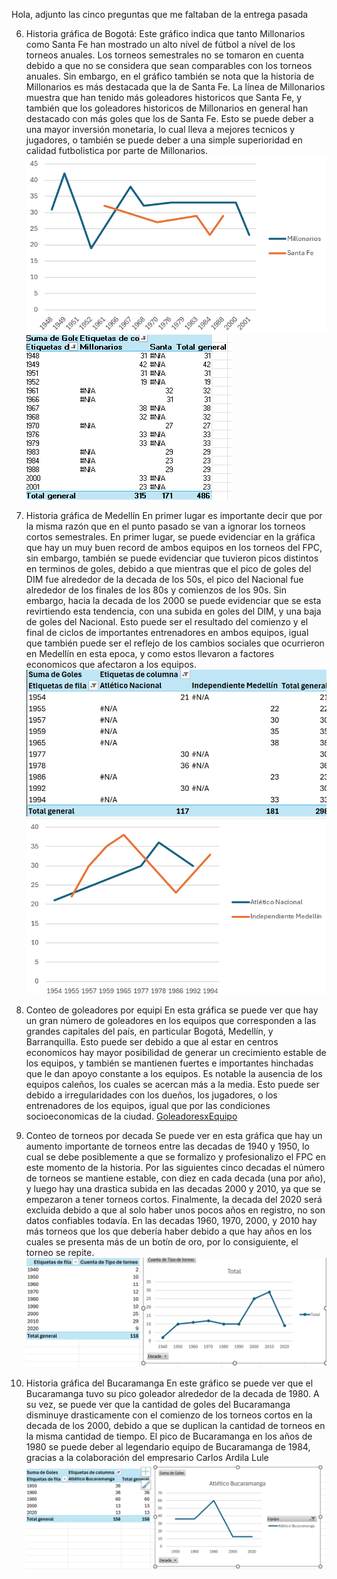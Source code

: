 Hola, adjunto las cinco preguntas que me faltaban de la entrega pasada

6. Historia gráfica de Bogotá:
Este gráfico indica que tanto Millonarios como Santa Fe han mostrado un alto nível de fútbol a nível de los torneos anuales. Los torneos semestrales no se tomaron en cuenta debido a que no se considera que sean comparables con los torneos anuales. Sin embargo, en el gráfico también se nota que la historia de Millonarios es más destacada que la de Santa Fe. La línea de Millonarios muestra que han tenido más goleadores historicos que Santa Fe, y también que los goleadores historicos de Millonarios en general han destacado con más goles que los de Santa Fe. Esto se puede deber a una mayor inversión monetaria, lo cual lleva a mejores tecnicos y jugadores, o también se puede deber a una simple superioridad en calidad futbolistica por parte de Millonarios.
![GrafBog](image-6.png)
![TabBog](image-7.png)

7. Historia gráfica de Medellín
En primer lugar es importante decir que por la misma razón que en el punto pasado se van a ignorar los torneos cortos semestrales. En primer lugar, se puede evidenciar en la gráfica que hay un muy buen record de ambos equipos en los torneos del FPC, sin embargo, también se puede evidenciar que tuvieron picos distintos en terminos de goles, debido a que mientras que el pico de goles del DIM fue alrededor de la decada de los 50s, el pico del Nacional fue alrededor de los finales de los 80s y comienzos de los 90s. Sin embargo, hacia la decada de los 2000 se puede evidenciar que se esta revirtiendo esta tendencia, con una subida en goles del DIM, y una baja de goles del Nacional. Esto puede ser el resultado del comienzo y el final de ciclos de importantes entrenadores en ambos equipos, igual que también puede ser el reflejo de los cambios sociales que ocurrieron en Medellín en esta epoca, y como estos llevaron a factores economicos que afectaron a los equipos.
![TabMed](image-8.png)
![GrafMed](image-9.png)

8. Conteo de goleadores por equipi
En esta gráfica se puede ver que hay un gran número de goleadores en los equipos que corresponden a las grandes capitales del país, en particular Bogotá, Medellín, y Barranquilla. Esto puede ser debido a que al estar en centros economicos hay mayor posibilidad de generar un crecimiento estable de los equipos, y también se mantienen fuertes e importantes hinchadas que le dan apoyo constante a los equipos. Es notable la ausencia de los equipos caleños, los cuales se acercan más a la media. Esto puede ser debido a irregularidades con los dueños, los jugadores, o los entrenadores de los equipos, igual que por las condiciones socioeconomicas de la ciudad.
[GoleadoresxEquipo](image-10.png)

9. Conteo de torneos por decada
Se puede ver en esta gráfica que hay un aumento importante de torneos entre las decadas de 1940 y 1950, lo cual se debe posiblemente a que se formalizo y profesionalizo el FPC en este momento de la historia. Por las siguientes cinco decadas el número de torneos se mantiene estable, con diez en cada decada (una por año), y luego hay una drastica subida en las decadas 2000 y 2010, ya que se empezaron a tener torneos cortos. Finalmente, la decada del 2020 será excluida debido a que al solo haber unos pocos años en registro, no son datos confiables todavía. En las decadas 1960, 1970, 2000, y 2010 hay más torneos que los que debería haber debido a que hay años en los cuales se presenta más de un botín de oro, por lo consiguiente, el torneo se repite.
![TornxDecada](image-11.png)

10. Historia gráfica del Bucaramanga
En este gráfico se puede ver que el Bucaramanga tuvo su pico goleador alrededor de la decada de 1980. A su vez, se puede ver que la cantidad de goles del Bucaramanga disminuye drasticamente con el comienzo de los torneos cortos en la decada de los 2000, debido a que se duplican la cantidad de torneos en la misma cantidad de tiempo. El pico de Bucaramanga en los años de 1980 se puede deber al legendario equipo de Bucaramanga de 1984, gracias a la colaboración del empresario Carlos Ardila Lule
![HistBuc](image-12.png)